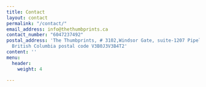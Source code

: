 ```yaml
---
title: Contact
layout: contact
permalink: "/contact/"
email_address: info@thethumbprints.ca
contact_number: "6047237492"
postal_address: 'The Thumbprints, # 3102,Windsor Gate, suite-1207 Pipeline road, Coquitlam,
  British Columbia postal code V3B0J3V3B4T2'
content: ''
menu:
  header:
    weight: 4

---
```

